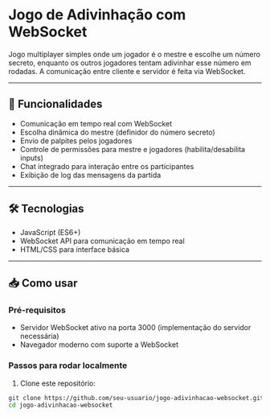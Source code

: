 # Jogo de Adivinhação com WebSocket

Jogo multiplayer simples onde um jogador é o mestre e escolhe um número secreto, enquanto os outros jogadores tentam adivinhar esse número em rodadas. A comunicação entre cliente e servidor é feita via WebSocket.

---

## 🚀 Funcionalidades

- Comunicação em tempo real com WebSocket
- Escolha dinâmica do mestre (definidor do número secreto)
- Envio de palpites pelos jogadores
- Controle de permissões para mestre e jogadores (habilita/desabilita inputs)
- Chat integrado para interação entre os participantes
- Exibição de log das mensagens da partida

---

## 🛠️ Tecnologias

- JavaScript (ES6+)
- WebSocket API para comunicação em tempo real
- HTML/CSS para interface básica

---

## 📥 Como usar

### Pré-requisitos

- Servidor WebSocket ativo na porta 3000 (implementação do servidor necessária)
- Navegador moderno com suporte a WebSocket

### Passos para rodar localmente

1. Clone este repositório:

```bash
git clone https://github.com/seu-usuario/jogo-adivinhacao-websocket.git
cd jogo-adivinhacao-websocket
